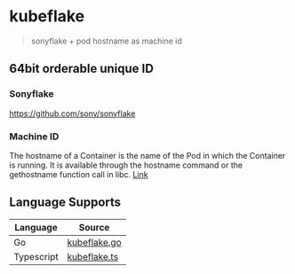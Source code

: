 # kubeflake
> sonyflake + pod hostname as machine id

## 64bit orderable unique ID

### Sonyflake
https://github.com/sony/sonyflake

### Machine ID
The hostname of a Container is the name of the Pod in which the
Container is running. It is available through the hostname command or
the gethostname function call in libc. [Link](https://kubernetes.io/docs/concepts/containers/container-environment-variables/#container-information)


## Language Supports

| Language   | Source                                                                      |
|------------|-----------------------------------------------------------------------------|
| Go         | [kubeflake.go](kubeflake.go)                                                |
| Typescript | [kubeflake.ts](https://github.com/kanziw/kubeflake/blob/main/kubeflake.ts)  |
